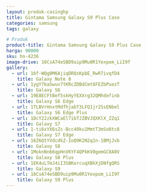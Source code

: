```yaml
---
layout: produk-casinghp
title: Gintama Samsung Galaxy S9 Plus Case
categories: samsung
tags: galaxy

# Produk
product-title: Gintama Samsung Galaxy S9 Plus Case
harga: 90000
sku: hn-4236
image-drive: 16CsA74eSBD9uip9Mu0R1Yexpom_LiI9f
gallery:
  - url: 16f-WQg0M6AjiqDRQsKpbE_RwR7ivqfD4
    title: Galaxy Note 8
  - url: 1ygY7baSwuv7tKRcZDBdCmt6FEZbPuezT
    title: Galaxy S6
  - url: 19E8ECFtBef5skHyYEXXrg32QMhdefinb
    title: Galaxy S6 Edge
  - url: 1TLBVrHnxtMdfhjabT3LFQ1jr2SsENbel
    title: Galaxy S6 Edge Plus
  - url: 1DcY22zkXWCaEl7ibTJZBVJQXKlX_ZZq1
    title: Galaxy S7
  - url: 1-ti6xYX6sZc-Bcc40ku1MmtT3mSo8tc8
    title: Galaxy S7 Edge
  - url: 16Z6QtYVdcdkZ-IoQ9K2N2q1n-1BMjJvb
    title: Galaxy S8
  - url: 1MoknNn66qpHnVKYF4QPkKV0gemGC8A0V
    title: Galaxy S8 Plus
  - url: 1EK4uLTmJ4iI3SBKorcuqXBkXjDNfgQRS
    title: Galaxy S9
  - url: 16CsA74eSBD9uip9Mu0R1Yexpom_LiI9f
    title: Galaxy S9 Plus
---
```


